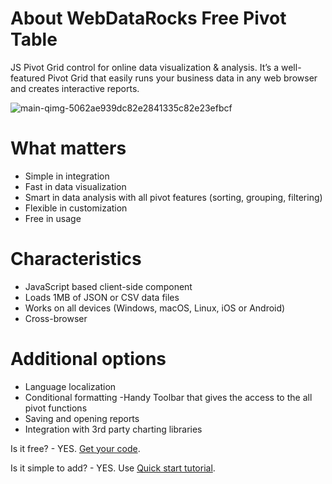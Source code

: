 # About WebDataRocks Free Pivot Table 
JS Pivot Grid control for online data visualization & analysis.
It’s a well-featured Pivot Grid that easily runs your business data in any web browser and creates interactive reports. 

![main-qimg-5062ae939dc82e2841335c82e23efbcf](https://user-images.githubusercontent.com/33940017/39316115-0e78dd00-4981-11e8-84e9-f31a922fd7fc.gif)

# What matters
- Simple in integration 
- Fast in data visualization
- Smart in data analysis with all pivot features (sorting, grouping, filtering) 
- Flexible in customization 
- Free in usage

# Characteristics
- JavaScript based client-side component
- Loads 1MB of JSON or CSV data files
- Works on all devices (Windows, macOS, Linux, iOS or Android)
- Cross-browser 

# Additional options 
- Language localization 
- Conditional formatting
 -Handy Toolbar that gives the access to the all pivot functions
- Saving and opening reports
- Integration with 3rd party charting libraries


Is it free? - YES. [Get your code](https://www.webdatarocks.com/get-webdatarocks/).

Is it simple to add? - YES. Use [Quick start tutorial](https://www.webdatarocks.com/doc/how-to-start-online-reporting/). 
